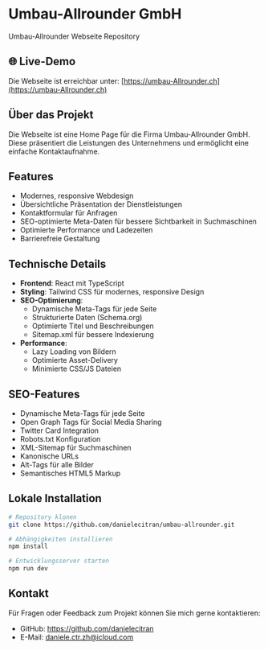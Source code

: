 # Umbau-Allrounder GmbH

Umbau-Allrounder Webseite Repository

## 🌐 Live-Demo

Die Webseite ist erreichbar unter:
[https://umbau-Allrounder.ch](https://umbau-Allrounder.ch)

## Über das Projekt

Die Webseite ist eine Home Page für die Firma Umbau-Allrounder GmbH. Diese präsentiert die Leistungen des Unternehmens und ermöglicht eine einfache Kontaktaufnahme.

## Features

- Modernes, responsive Webdesign
- Übersichtliche Präsentation der Dienstleistungen
- Kontaktformular für Anfragen
- SEO-optimierte Meta-Daten für bessere Sichtbarkeit in Suchmaschinen
- Optimierte Performance und Ladezeiten
- Barrierefreie Gestaltung

## Technische Details

- **Frontend**: React mit TypeScript
- **Styling**: Tailwind CSS für modernes, responsive Design
- **SEO-Optimierung**:
  - Dynamische Meta-Tags für jede Seite
  - Strukturierte Daten (Schema.org)
  - Optimierte Titel und Beschreibungen
  - Sitemap.xml für bessere Indexierung
- **Performance**:
  - Lazy Loading von Bildern
  - Optimierte Asset-Delivery
  - Minimierte CSS/JS Dateien

## SEO-Features

- Dynamische Meta-Tags für jede Seite
- Open Graph Tags für Social Media Sharing
- Twitter Card Integration
- Robots.txt Konfiguration
- XML-Sitemap für Suchmaschinen
- Kanonische URLs
- Alt-Tags für alle Bilder
- Semantisches HTML5 Markup

## Lokale Installation

```bash
# Repository klonen
git clone https://github.com/danielecitran/umbau-allrounder.git

# Abhängigkeiten installieren
npm install

# Entwicklungsserver starten
npm run dev
```

## Kontakt

Für Fragen oder Feedback zum Projekt können Sie mich gerne kontaktieren:

- GitHub: https://github.com/danielecitran
- E-Mail: daniele.ctr.zh@icloud.com
